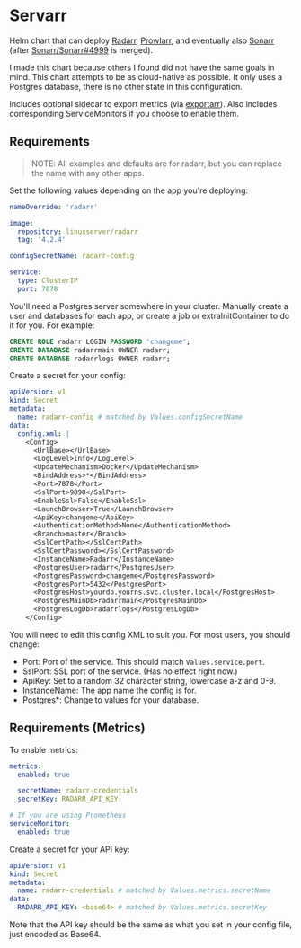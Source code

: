 # Servarr

Helm chart that can deploy [Radarr][radarr], [Prowlarr][prowlarr], and
eventually also [Sonarr][sonarr] (after [Sonarr/Sonarr#4999][sonarr#4999] is
merged).

I made this chart because others I found did not have the same goals in mind.
This chart attempts to be as cloud-native as possible. It only uses a Postgres
database, there is no other state in this configuration.

Includes optional sidecar to export metrics (via [exportarr][exportarr]). Also
includes corresponding ServiceMonitors if you choose to enable them.

## Requirements

> NOTE: All examples and defaults are for radarr, but you can replace the name
> with any other apps.

Set the following values depending on the app you're deploying:

```yaml
nameOverride: 'radarr'

image:
  repository: linuxserver/radarr
  tag: '4.2.4'

configSecretName: radarr-config

service:
  type: ClusterIP
  port: 7878
```

You'll need a Postgres server somewhere in your cluster. Manually create a user
and databases for each app, or create a job or extraInitContainer to do it for
you. For example:

```sql
CREATE ROLE radarr LOGIN PASSWORD 'changeme';
CREATE DATABASE radarrmain OWNER radarr;
CREATE DATABASE radarrlogs OWNER radarr;
```

Create a secret for your config:

```yaml
apiVersion: v1
kind: Secret
metadata:
  name: radarr-config # matched by Values.configSecretName
data:
  config.xml: |
    <Config>
      <UrlBase></UrlBase>
      <LogLevel>info</LogLevel>
      <UpdateMechanism>Docker</UpdateMechanism>
      <BindAddress>*</BindAddress>
      <Port>7878</Port>
      <SslPort>9898</SslPort>
      <EnableSsl>False</EnableSsl>
      <LaunchBrowser>True</LaunchBrowser>
      <ApiKey>changeme</ApiKey>
      <AuthenticationMethod>None</AuthenticationMethod>
      <Branch>master</Branch>
      <SslCertPath></SslCertPath>
      <SslCertPassword></SslCertPassword>
      <InstanceName>Radarr</InstanceName>
      <PostgresUser>radarr</PostgresUser> 
      <PostgresPassword>changeme</PostgresPassword>
      <PostgresPort>5432</PostgresPort>
      <PostgresHost>yourdb.yourns.svc.cluster.local</PostgresHost>
      <PostgresMainDb>radarrmain</PostgresMainDb>
      <PostgresLogDb>radarrlogs</PostgresLogDb>
    </Config>
```

You will need to edit this config XML to suit you. For most users, you should
change:

- Port: Port of the service. This should match `Values.service.port`.
- SslPort: SSL port of the service. (Has no effect right now.)
- ApiKey: Set to a random 32 character string, lowercase a-z and 0-9.
- InstanceName: The app name the config is for.
- Postgres\*: Change to values for your database.

## Requirements (Metrics)

To enable metrics:

```yaml
metrics:
  enabled: true

  secretName: radarr-credentials
  secretKey: RADARR_API_KEY

# If you are using Prometheus
serviceMonitor:
  enabled: true
```

Create a secret for your API key:

```yaml
apiVersion: v1
kind: Secret
metadata:
  name: radarr-credentials # matched by Values.metrics.secretName
data:
  RADARR_API_KEY: <base64> # matched by Values.metrics.secretKey
```

Note that the API key should be the same as what you set in your config file,
just encoded as Base64.

[sonarr]: https://github.com/Sonarr/Sonarr
[radarr]: https://github.com/Radarr/Radarr
[prowlarr]: https://github.com/Prowlarr/Prowlarr
[sonarr#4999]: https://github.com/Sonarr/Sonarr/pull/4999
[exportarr]: https://github.com/onedr0p/exportarr
